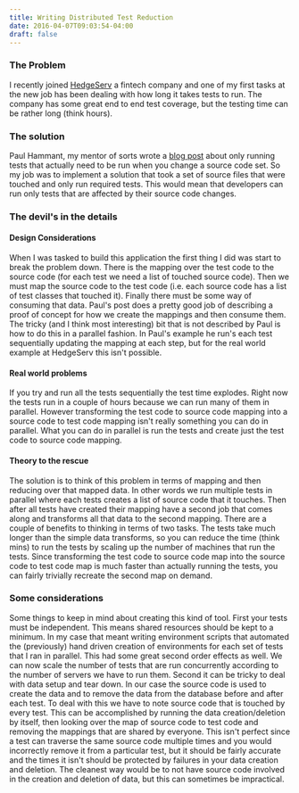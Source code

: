 ```yaml
---
title: Writing Distributed Test Reduction
date: 2016-04-07T09:03:54-04:00
draft: false
---
```

### The Problem

I recently joined [HedgeServ](https://www.hedgeserv.com/restricted/get/index.html) a fintech company and one of my first tasks at the new job has been dealing with how long it takes tests to run. The company has some great end to end test coverage, but the testing time can be rather long (think hours).

### The solution

Paul Hammant, my mentor of sorts wrote a [blog post](http://paulhammant.com/2015/01/11/reducing-test-times-by-only-running-impacted-tests/) about only running tests that actually need to be run when you change a source code set. So my job was to implement a solution that took a set of source files that were touched and only run required tests. This would mean that developers can run only tests that are affected by their source code changes.


### The devil's in the details

#### Design Considerations

When I was tasked to build this application the first thing I did was start to break the problem down. There is the mapping over the test code to the source code (for each test we need a list of touched source code). Then we must map the source code to the test code (i.e. each source code has a list of test classes that touched it). Finally there must be some way of consuming that data. Paul's post does a pretty good job of describing a proof of concept for how we create the mappings and then consume them. The tricky (and I think most interesting) bit that is not described by Paul is how to do this in a parallel fashion. In Paul's example he run's each test sequentially updating the mapping at each step, but for the real world example at HedgeServ this isn't possible.

#### Real world problems

If you try and run all the tests sequentially the test time explodes. Right now the tests run in a couple of hours because we can run many of them in parallel. However transforming the test code to source code mapping into a source code to test code mapping isn't really something you can do in parallel. What you can do in parallel is run the tests and create just the test code to source code mapping.

#### Theory to the rescue

The solution is to think of this problem in terms of mapping and then reducing over that mapped data. In other words we run multiple tests in parallel where each tests creates a list of source code that it touches. Then after all tests have created their mapping have a second job that comes along and transforms all that data to the second mapping. There are a couple of benefits to thinking in terms of two tasks. The tests take much longer than the simple data transforms, so you can reduce the time (think mins) to run the tests by scaling up the number of machines that run the tests. Since transforming the test code to source code map into the source code to test code map is much faster than actually running the tests, you can fairly trivially recreate the second map on demand. 


### Some considerations

Some things to keep in mind about creating this kind of tool. First your tests must be independent. This means shared resources should be kept to a minimum. In my case that meant writing environment scripts that automated the (previously) hand driven creation of environments for each set of tests that I ran in parallel. This had some great second order effects as well. We can now scale the number of tests that are run concurrently according to the number of servers we have to run them. Second it can be tricky to deal with data setup and tear down. In our case the source code is used to create the data and to remove the data from the database before and after each test. To deal with this we have to note source code that is touched by every test. This can be accomplished by running the data creation/deletion by itself, then looking over the map of source code to test code and removing the mappings that are shared by everyone. This isn't perfect since a test can traverse the same source code multiple times and you would incorrectly remove it from a particular test, but it should be fairly accurate and the times it isn't should be protected by failures in your data creation and deletion. The cleanest way would be to not have source code involved in the creation and deletion of data, but this can sometimes be impractical. 